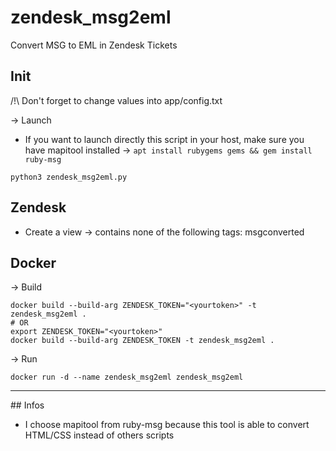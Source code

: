 # zendesk_msg2eml
Convert MSG to EML in Zendesk Tickets

## Init
/!\ Don't forget to change values into app/config.txt

-> Launch
- If you want to launch directly this script in your host, make sure you have mapitool installed -> `apt install rubygems gems && gem install ruby-msg`

```
python3 zendesk_msg2eml.py
```

## Zendesk
- Create a view -> contains none of the following tags: msgconverted

## Docker

-> Build
```
docker build --build-arg ZENDESK_TOKEN="<yourtoken>" -t zendesk_msg2eml .
# OR
export ZENDESK_TOKEN="<yourtoken>"
docker build --build-arg ZENDESK_TOKEN -t zendesk_msg2eml .
```

-> Run

```
docker run -d --name zendesk_msg2eml zendesk_msg2eml
```
____
## Infos
- I choose mapitool from ruby-msg because this tool is able to convert HTML/CSS instead of others scripts
